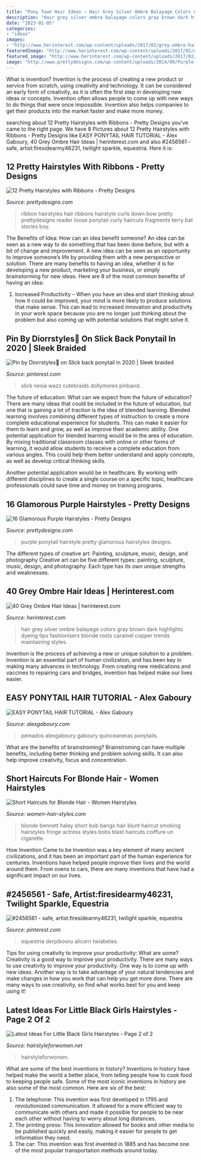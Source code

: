 ```yaml
---
title: "Pony Town Hair Ideas ~ Hair Grey Silver Ombre Balayage Colors Gray Brown Dark Highlights Dyeing Tips Fashionisers Blonde Roots Caramel Copper Trends Maintaining Styles"
description: "Hair grey silver ombre balayage colors gray brown dark highlights dyeing tips fashionisers blonde roots caramel copper trends maintaining styles"
date: "2023-01-05"
categories:
- "ideas"
images:
- "http://www.herinterest.com/wp-content/uploads/2017/02/grey-ombre-hair-09.jpg"
featuredImage: "http://www.herinterest.com/wp-content/uploads/2017/02/grey-ombre-hair-09.jpg"
featured_image: "http://www.herinterest.com/wp-content/uploads/2017/02/grey-ombre-hair-09.jpg"
image: "http://www.prettydesigns.com/wp-content/uploads/2014/09/Purple-Ponytail-Hairstyle.jpg"
---
```



What is invention?
Invention is the process of creating a new product or service from scratch, using creativity and technology. It can be considered an early form of creativity, as it is often the first step in developing new ideas or concepts. Invention often allows people to come up with new ways to do things that were once impossible. Invention also helps companies to get their products into the market faster and make more money.

	

		
searching about 12 Pretty Hairstyles with Ribbons - Pretty Designs you've came to the right page. We have 8 Pictures about 12 Pretty Hairstyles with Ribbons - Pretty Designs like EASY PONYTAIL HAIR TUTORIAL - Alex Gaboury, 40 Grey Ombre Hair Ideas | herinterest.com and also #2456561 - safe, artist:firesidearmy46231, twilight sparkle, equestria. Here it is:
		
    
## 12 Pretty Hairstyles With Ribbons - Pretty Designs

<img loading=lazy src="http://www.prettydesigns.com/wp-content/uploads/2014/12/Curls-with-a-White-Ribbon.jpg" onerror="this.onerror=null;this.src='https://tse1.mm.bing.net/th?id=OIP.GPxBoFFjdjaMDuygm9uDBgHaMP&amp;pid=15.1';" alt="12 Pretty Hairstyles with Ribbons - Pretty Designs">

_Source: prettydesigns.com_

>ribbon hairstyles hair ribbons hairstyle curls down bow pretty prettydesigns reader loose ponytail curly haircuts fragments terry bat stories boy. 

	

The Benefits of Idea: How can an idea benefit someone?
An idea can be seen as a new way to do something that has been done before, but with a bit of change and improvement. A new idea can be seen as an opportunity to improve someone’s life by providing them with a new perspective or solution. There are many benefits to having an idea, whether it is for developing a new product, marketing your business, or simply brainstorming for new ideas. Here are 8 of the most common benefits of having an idea: 
1. Increased Productivity – When you have an idea and start thinking about how it could be improved, your mind is more likely to produce solutions that make sense. This can lead to increased innovation and productivity in your work space because you are no longer just thinking about the problem but also coming up with potential solutions that might solve it. 

    
## Pin By Diorrstyles🌴 On Slick Back Ponytail In 2020 | Sleek Braided

<img loading=lazy src="https://i.pinimg.com/736x/e1/fb/63/e1fb63a79cba37bc448fc9e4e1442beb.jpg" onerror="this.onerror=null;this.src='https://tse4.mm.bing.net/th?id=OIP.7NRFTdhNKO7YaVxvsPxlWgHaJP&amp;pid=15.1';" alt="Pin by Diorrstyles🌴 on Slick back ponytail in 2020 | Sleek braided">

_Source: pinterest.com_

>slick nesia wazz cutebraids dollymores pinband. 

	

The future of education: What can we expect from the future of education?
There are many ideas that could be included in the future of education, but one that is gaining a lot of traction is the idea of blended learning. Blended learning involves combining different types of instruction to create a more complete educational experience for students. This can make it easier for them to learn and grow, as well as improve their academic ability.
One potential application for blended learning would be in the area of education. By mixing traditional classroom classes with online or other forms of learning, it would allow students to receive a complete education from various angles. This could help them better understand and apply concepts, as well as develop critical thinking skills.

Another potential application would be in healthcare. By working with different disciplines to create a single course on a specific topic, healthcare professionals could save time and money on training programs.

    
## 16 Glamorous Purple Hairstyles - Pretty Designs

<img loading=lazy src="http://www.prettydesigns.com/wp-content/uploads/2014/09/Purple-Ponytail-Hairstyle.jpg" onerror="this.onerror=null;this.src='https://tse4.mm.bing.net/th?id=OIP.GEN3jTOfvM7a4ET16zMlZQHaJ4&amp;pid=15.1';" alt="16 Glamorous Purple Hairstyles - Pretty Designs">

_Source: prettydesigns.com_

>purple ponytail hairstyle pretty glamorous hairstyles designs. 

	

The different types of creative art: Painting, sculpture, music, design, and photography
Creative art can be five different types: painting, sculpture, music, design, and photography. Each type has its own unique strengths and weaknesses.

    
## 40 Grey Ombre Hair Ideas | Herinterest.com

<img loading=lazy src="http://www.herinterest.com/wp-content/uploads/2017/02/grey-ombre-hair-09.jpg" onerror="this.onerror=null;this.src='https://tse1.mm.bing.net/th?id=OIP.gjeWkb8B_MsJrRZUt1APGgHaKT&amp;pid=15.1';" alt="40 Grey Ombre Hair Ideas | herinterest.com">

_Source: herinterest.com_

>hair grey silver ombre balayage colors gray brown dark highlights dyeing tips fashionisers blonde roots caramel copper trends maintaining styles. 

	

Invention is the process of achieving a new or unique solution to a problem. Invention is an essential part of human civilization, and has been key in making many advances in technology. From creating new medications and vaccines to repairing cars and bridges, invention has helped make our lives easier.

    
## EASY PONYTAIL HAIR TUTORIAL - Alex Gaboury

<img loading=lazy src="http://www.alexgaboury.com/wp-content/uploads/2018/05/ElegantPonytail-1080x1620.jpg" onerror="this.onerror=null;this.src='https://tse3.mm.bing.net/th?id=OIP.IElH4yO0--lx7LvGuXnlWAHaLH&amp;pid=15.1';" alt="EASY PONYTAIL HAIR TUTORIAL - Alex Gaboury">

_Source: alexgaboury.com_

>peinados alexgaboury gaboury quinceaneras ponytails. 

	

What are the benefits of brainstroming?
Brainstroming can have multiple benefits, including better thinking and problem solving skills. It can also help improve creativity, focus and concentration.

    
## Short Haircuts For Blonde Hair - Women Hairstyles

<img loading=lazy src="http://women-hair-styles.com/wp-content/uploads/2014/03/Blonde-Bob-with-Bangs.jpg" onerror="this.onerror=null;this.src='https://tse3.mm.bing.net/th?id=OIP.Y5wCilAJe-94C_qsEojEdQHaLG&amp;pid=15.1';" alt="Short Haircuts for Blonde Hair - Women Hairstyles">

_Source: women-hair-styles.com_

>blonde bennett haley short bob bangs hair blunt haircut smoking hairstyles fringe actress styles bobs blast haircuts coiffure un cigarette. 

	

How Invention Came to be
Invention was a key element of many ancient civilizations, and it has been an important part of the human experience for centuries. Inventions have helped people improve their lives and the world around them. From ovens to cars, there are many inventions that have had a significant impact on our lives.

    
## #2456561 - Safe, Artist:firesidearmy46231, Twilight Sparkle, Equestria

<img loading=lazy src="https://i.pinimg.com/736x/5c/4e/16/5c4e161dcda0901edb81b2f6acd1ce10.jpg" onerror="this.onerror=null;this.src='https://tse2.mm.bing.net/th?id=OIP.zCr661Uiqg63TH_0kQn61AHaKg&amp;pid=15.1';" alt="#2456561 - safe, artist:firesidearmy46231, twilight sparkle, equestria">

_Source: pinterest.com_

>equestria derpibooru alicorn twiabetes. 

	

Tips for using creativity to improve your productivity: What are some?
Creativity is a good way to improve your productivity. There are many ways to use creativity to improve your productivity. One way is to come up with new ideas. Another way is to take advantage of your natural tendencies and make changes in how you work that can help you get more done. There are many ways to use creativity, so find what works best for you and keep using it!

    
## Latest Ideas For Little Black Girls Hairstyles - Page 2 Of 2

<img loading=lazy src="https://hairstyleforwomen.net/wp-content/uploads/2021/05/Little-black-girls-hairstyles-Long-pony.jpg" onerror="this.onerror=null;this.src='https://tse1.mm.bing.net/th?id=OIP.k8gyeksTU4ZbIX1Vcq6jYAHaLH&amp;pid=15.1';" alt="Latest Ideas For Little Black Girls Hairstyles - Page 2 of 2">

_Source: hairstyleforwomen.net_

>hairstyleforwomen. 

	

What are some of the best inventions in history?
Inventions in history have helped make the world a better place, from telling people how to cook food to keeping people safe. Some of the most iconic inventions in history are also some of the most common. Here are six of the best: 
1. The telephone: This invention was first developed in 1795 and revolutionized communication. It allowed for a more efficient way to communicate with others and made it possible for people to be near each other without having to worry about long distances. 
2. The printing press: This innovation allowed for books and other media to be published quickly and easily, making it easier for people to get information they need. 
3. The car: This invention was first invented in 1885 and has become one of the most popular transportation methods around today.

